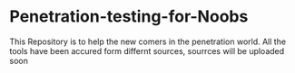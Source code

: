 # Penetration-testing-for-Noobs
 This Repository is to help the new comers in the penetration world. All the tools have been accured form differnt sources, sourrces will be uploaded soon
